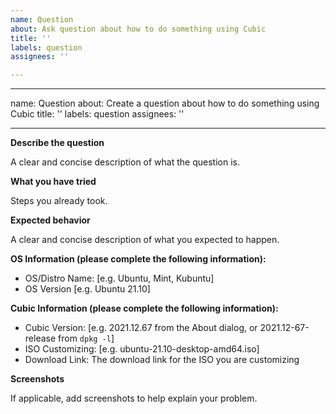 ```yaml
---
name: Question
about: Ask question about how to do something using Cubic
title: ''
labels: question
assignees: ''

---
```


---
name: Question
about: Create a question about how to do something using Cubic
title: ''
labels: question
assignees: ''

---

**Describe the question**

A clear and concise description of what the question is.

**What you have tried**

Steps you already took.

**Expected behavior**

A clear and concise description of what you expected to happen.

**OS Information (please complete the following information):**
 - OS/Distro Name: [e.g. Ubuntu, Mint, Kubuntu]
 - OS Version [e.g. Ubuntu 21.10]

**Cubic Information (please complete the following information):**
 - Cubic Version: [e.g. 2021.12.67 from the About dialog, or 2021.12-67-release from `dpkg -l`]
 - ISO Customizing: [e.g. ubuntu-21.10-desktop-amd64.iso]
 - Download Link:  The download link for the ISO you are customizing

**Screenshots**

If applicable, add screenshots to help explain your problem.

